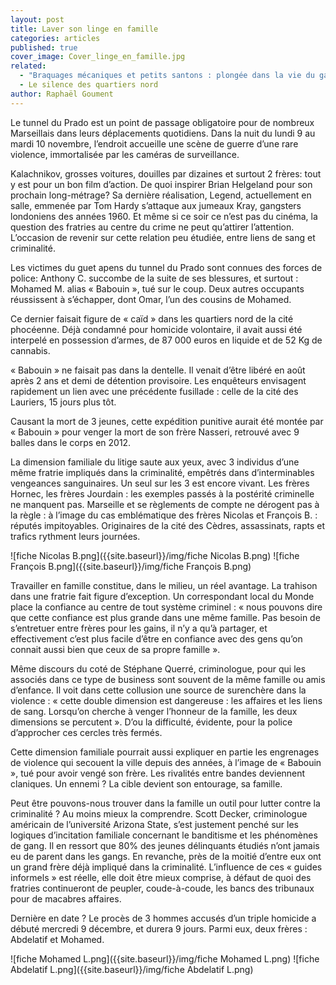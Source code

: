 ```yaml
---
layout: post
title: Laver son linge en famille
categories: articles
published: true
cover_image: Cover_linge_en_famille.jpg
related: 
  - "Braquages mécaniques et petits santons : plongée dans la vie du gangster Robert B."
  - Le silence des quartiers nord
author: Raphaël Goument
---
```




Le tunnel du Prado est un point de passage obligatoire pour de nombreux Marseillais dans leurs déplacements quotidiens. Dans la nuit du lundi 9 au mardi 10 novembre, l’endroit accueille une scène de guerre d’une rare violence, immortalisée par les caméras de surveillance.

Kalachnikov, grosses voitures, douilles par dizaines et surtout 2 frères: tout y est pour un bon film d’action. De quoi inspirer Brian Helgeland pour son prochain long-métrage? Sa dernière réalisation, Legend, actuellement en salle, emmenée par Tom Hardy s’attaque aux jumeaux Kray, gangsters londoniens des années 1960. Et même si ce soir ce n’est pas du cinéma, la question des fratries au centre du crime ne peut qu’attirer l’attention. L’occasion de revenir sur cette relation peu étudiée, entre liens de sang et criminalité. 

Les victimes du guet apens du tunnel du Prado sont connues des forces de police: Anthony C. succombe de la suite de ses blessures, et surtout : Mohamed M. alias « Babouin », tué sur le coup. Deux autres occupants réussissent à s’échapper, dont Omar, l’un des cousins de Mohamed.  

Ce dernier faisait figure de « caïd » dans les quartiers nord de la cité phocéenne. Déjà condamné pour homicide volontaire, il avait aussi été interpelé en possession d’armes, de 87 000 euros en liquide et de 52 Kg de cannabis. 

« Babouin » ne faisait pas dans la dentelle. Il venait d’être libéré en août après 2 ans et demi de détention provisoire. Les enquêteurs envisagent rapidement un lien avec une précédente fusillade : celle de la cité des Lauriers, 15 jours plus tôt. 

Causant la mort de 3 jeunes, cette expédition punitive aurait été montée par    « Babouin » pour venger la mort de son frère Nasseri, retrouvé avec 9 balles dans le corps en 2012. 

La dimension familiale du litige saute aux yeux, avec 3 individus d’une même fratrie impliqués dans la criminalité, empêtrés dans d’interminables vengeances sanguinaires. Un seul sur les 3 est encore vivant. Les frères Hornec, les frères Jourdain : les exemples passés à la postérité criminelle ne manquent pas. Marseille et se règlements de compte ne dérogent pas à la règle : à l’image du cas emblématique des frères Nicolas et François B. : réputés impitoyables. Originaires de la cité des Cèdres, assassinats, rapts et trafics rythment leurs journées. 

![fiche Nicolas B.png]({{site.baseurl}}/img/fiche Nicolas B.png)
![fiche François B.png]({{site.baseurl}}/img/fiche François B.png)


Travailler en famille constitue, dans le milieu, un réel avantage. La trahison dans une fratrie fait figure d’exception. Un correspondant local du Monde place la confiance au centre de tout système criminel : «  nous pouvons dire que cette confiance est plus grande dans une même famille. Pas besoin de s’entretuer entre frères pour les gains, il n’y a qu’à partager, et effectivement c’est plus facile d’être en confiance avec des gens qu’on connait aussi bien que ceux de sa propre famille ». 

Même discours du coté de Stéphane Querré, criminologue, pour qui les associés dans ce type de business sont souvent de la même famille ou amis d’enfance. Il voit dans cette collusion une source de surenchère dans la violence : « cette double dimension est dangereuse : les affaires et les liens de sang. Lorsqu’on cherche à venger l’honneur de la famille, les deux dimensions se percutent ». D’ou la difficulté, évidente, pour la police d’approcher ces cercles très fermés. 

Cette dimension familiale pourrait aussi expliquer en partie les engrenages de violence qui secouent la ville depuis des années, à l’image de « Babouin », tué pour avoir vengé son frère. Les rivalités entre bandes deviennent claniques. Un ennemi ? La cible devient son entourage, sa famille. 

Peut être pouvons-nous trouver dans la famille un outil pour lutter contre la criminalité ? Au moins mieux la comprendre. Scott Decker, criminologue américain de l’université Arizona State, s’est justement penché sur les logiques d’incitation familiale concernant le banditisme et les phénomènes de gang. Il en ressort que 80% des jeunes délinquants étudiés n’ont jamais eu de parent dans les gangs. En revanche, près de la moitié d’entre eux ont un grand frère déjà impliqué dans la criminalité. L’influence de ces « guides informels » est réelle, elle doit être mieux comprise, à défaut de quoi des fratries continueront de peupler, coude-à-coude, les bancs des tribunaux pour de macabres affaires. 

Dernière en date ? Le procès de 3 hommes accusés d’un triple homicide a débuté mercredi 9 décembre, et durera 9 jours. Parmi eux, deux frères : Abdelatif et Mohamed. 

![fiche Mohamed L.png]({{site.baseurl}}/img/fiche Mohamed L.png)
![fiche Abdelatif L.png]({{site.baseurl}}/img/fiche Abdelatif L.png)
